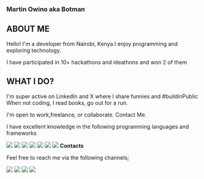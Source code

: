### Martin Owino aka Botman

## ABOUT ME

Hello! I'm a developer from Nairobi, Kenya.I enjoy programming and exploring technology.

I have participated in 10+ hackathons and ideathons and won 2 of them

## WHAT I DO?
I'm super active on LinkedIn and X where I share funnies and #buildinPublic
When not coding, I read books, go out for a run.

I'm open to work,freelance, or collaborate. Contact Me.

I have excellent knowledge in the following programming languages and frameworks

<img src="https://img.shields.io/badge/-Javascript-yellow?logo=Javascript&logoColor=fff">  <img src="https://img.shields.io/badge/-HTML-e34f26?logo=Html5&logoColor=fff">  <img src="https://img.shields.io/badge/CSS%203-1572B6?logo=CSS3#&logoColor=fff"> <img src="https://img.shields.io/badge/-BOOSTRAP%205-whitesmoke?logo=Bootstrap#&logoColor=fff">  <img src="https://img.shields.io/badge/-PYTHON-white?logo=Python#&logoColor=fff"> <img src="https://img.shields.io/badge/-react-white?logo=react#&logoColor=fff"> <img src="https://img.shields.io/badge/-mongodb-white?logo=mongodb#&logoColor=fff" >
**Contacts**

Feel free to reach me via the following channels;

<a href="www.linkedin.com/in/martin-owino-o" target="_blank"><img src="https://img.shields.io/badge/LinkedIn-blue?logo=LinkedIn#&logoColor=fff"></a>      <a href="https://twitter.com/techbro_mart" target="_blank"><img src="https://img.shields.io/badge/Twitter-white?logo=Twitter#&logoColor=fff"></a>      <a href="wa.me/+254797782614" target="_blank"><img src="https://img.shields.io/badge/-whatsapp-green?logo=Whatsapp&logoColor=white"></a>  <a href="mailto:martinwere14@gmail.com?subject:subject:text" target="_blank"><img src="https://img.shields.io/badge/-Gmail-white?logo=Gmail&logoColor=red"></a>


<!---
Martin-bot-man/Martin-bot-man is a ✨ special ✨ repository because its `README.md` (this file) appears on your GitHub profile.
You can click the Preview link to take a look at your changes.
--->
